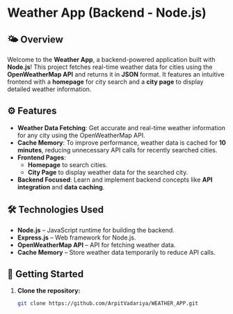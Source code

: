# Weather App (Backend - Node.js)

## 🌤️ Overview
Welcome to the **Weather App**, a backend-powered application built with **Node.js**! This project fetches real-time weather data for cities using the **OpenWeatherMap API** and returns it in **JSON** format. It features an intuitive frontend with a **homepage** for city search and a **city page** to display detailed weather information.

## ⚙️ Features
- **Weather Data Fetching**: Get accurate and real-time weather information for any city using the OpenWeatherMap API.
- **Cache Memory**: To improve performance, weather data is cached for **10 minutes**, reducing unnecessary API calls for recently searched cities.
- **Frontend Pages**:
  - **Homepage** to search cities.
  - **City Page** to display weather data for the searched city.
- **Backend Focused**: Learn and implement backend concepts like **API integration** and **data caching**.

## 🛠️ Technologies Used
- **Node.js** – JavaScript runtime for building the backend.
- **Express.js** – Web framework for Node.js.
- **OpenWeatherMap API** – API for fetching weather data.
- **Cache Memory** – Store weather data temporarily to reduce API calls.

## 🚀 Getting Started
1. **Clone the repository:**
   ```bash
   git clone https://github.com/ArpitVadariya/WEATHER_APP.git
